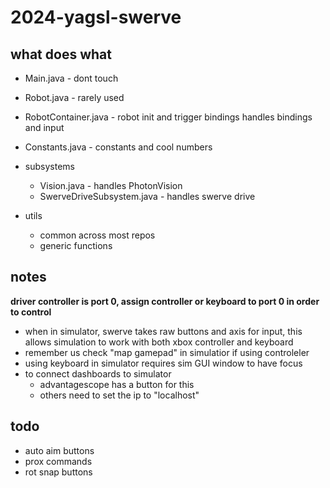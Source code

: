 # 2024-yagsl-swerve

## what does what

- Main.java - dont touch
- Robot.java - rarely used
- RobotContainer.java - robot init and trigger bindings
handles bindings and input
- Constants.java - constants and cool numbers
- subsystems
    - Vision.java - handles PhotonVision
    - SwerveDriveSubsystem.java - handles swerve drive
 
 - utils
     - common across most repos
     - generic functions     

## notes

**driver controller is port 0, assign controller or keyboard to port 0 in order to control**

 - when in simulator, swerve takes raw buttons and axis for input, this allows simulation to work with both xbox controller and keyboard
 - remember us check "map gamepad" in simulatior if using controleler
 - using keyboard in simulator requires sim GUI window to have focus
 - to connect dashboards to simulator
    - advantagescope has a button for this
    - others need to set the ip to "localhost"

## todo
 - auto aim buttons
 - prox commands
 - rot snap buttons
